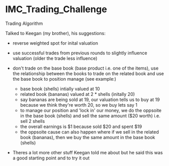 # IMC_Trading_Challenge

Trading Algorithm

Talked to Keegan (my brother), his suggestions:

- reverse weighted spot for inital valuation
- use successful trades from previous rounds to slightly influence valuation (older the trade less influence)
- don't trade on the base book (base product i.e. one of the items), use the relationship between the books
  to trade on the related book and use the base book to position manage (see example:)
  - base book (shells) intially valued at 10
  - related book (bananas) valued at 2 * shells (initally 20)
  - say bananas are being sold at 19, our valuation tells us to buy at 19 because we think they're worth 20, so we buy lets say 1
  - to manage our position and 'lock in' our money, we do the oppsoite in the base book (shells) and sell the same amount ($20 worth) i.e. sell 2 shells
  - the overall earnings is $1 because sold $20 and spent $19
  - the oppsoite cause can also happen where if we sell in the related book (bananas), then we buy the same amount in the base book (shells)
               
- Theres a lot more other stuff Keegan told me about but he said this was a good starting point and to try it out
